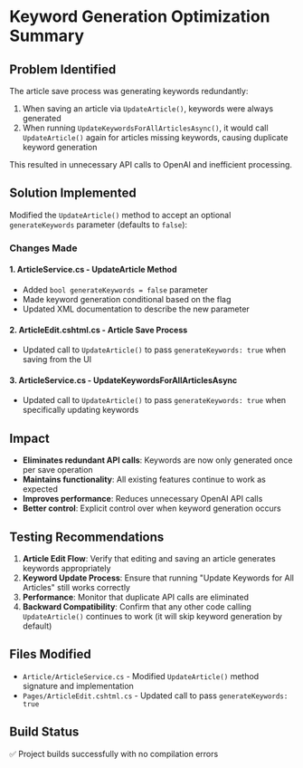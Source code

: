 # Keyword Generation Optimization Summary

## Problem Identified

The article save process was generating keywords redundantly:

1. When saving an article via `UpdateArticle()`, keywords were always generated
2. When running `UpdateKeywordsForAllArticlesAsync()`, it would call `UpdateArticle()` again for articles missing keywords, causing duplicate keyword generation

This resulted in unnecessary API calls to OpenAI and inefficient processing.

## Solution Implemented

Modified the `UpdateArticle()` method to accept an optional `generateKeywords` parameter (defaults to `false`):

### Changes Made

#### 1. ArticleService.cs - UpdateArticle Method

- Added `bool generateKeywords = false` parameter
- Made keyword generation conditional based on the flag
- Updated XML documentation to describe the new parameter

#### 2. ArticleEdit.cshtml.cs - Article Save Process

- Updated call to `UpdateArticle()` to pass `generateKeywords: true` when saving from the UI

#### 3. ArticleService.cs - UpdateKeywordsForAllArticlesAsync

- Updated call to `UpdateArticle()` to pass `generateKeywords: true` when specifically updating keywords

## Impact

- **Eliminates redundant API calls**: Keywords are now only generated once per save operation
- **Maintains functionality**: All existing features continue to work as expected
- **Improves performance**: Reduces unnecessary OpenAI API calls
- **Better control**: Explicit control over when keyword generation occurs

## Testing Recommendations

1. **Article Edit Flow**: Verify that editing and saving an article generates keywords appropriately
2. **Keyword Update Process**: Ensure that running "Update Keywords for All Articles" still works correctly
3. **Performance**: Monitor that duplicate API calls are eliminated
4. **Backward Compatibility**: Confirm that any other code calling `UpdateArticle()` continues to work (it will skip keyword generation by default)

## Files Modified

- `Article/ArticleService.cs` - Modified `UpdateArticle()` method signature and implementation
- `Pages/ArticleEdit.cshtml.cs` - Updated call to pass `generateKeywords: true`

## Build Status

✅ Project builds successfully with no compilation errors
